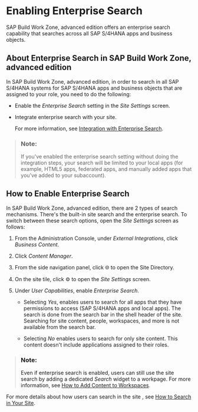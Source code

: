 <!-- loio4937d0ce590c4cb8ad7af14b67775f56 -->

<link rel="stylesheet" type="text/css" href="css/sap-icons.css"/>

# Enabling Enterprise Search

SAP Build Work Zone, advanced edition offers an enterprise search capability that searches across all SAP S/4HANA apps and business objects.



## About Enterprise Search in SAP Build Work Zone, advanced edition

In SAP Build Work Zone, advanced edition, in order to search in all SAP S/4HANA systems for SAP S/4HANA apps and business objects that are assigned to your role, you need to do the following:

-   Enable the *Enterprise Search* setting in the *Site Settings* screen.

-   Integrate enterprise search with your site.

    For more information, see [Integration with Enterprise Search](integration-with-enterprise-search-c96d636.md).


> ### Note:  
> If you've enabled the enterprise search setting without doing the integration steps, your search will be limited to your local apps \(for example, HTML5 apps, federated apps, and manually added apps that you've added to your subaccount\).



<a name="loio4937d0ce590c4cb8ad7af14b67775f56__section_by1_31m_hsb"/>

## How to Enable Enterprise Search

In SAP Build Work Zone, advanced edition, there are 2 types of search mechanisms. There's the built-in site search and the enterprise search. To switch between these search options, open the *Site Settings* screen as follows:

1.  From the Administration Console, under *External Integrations*, click *Business Content*.

2.  Click *Content Manager*.

3.  From the side navigation panel, click :globe_with_meridians: to open the Site Directory.

4.  On the site tile, click :gear: to open the *Site Settings* screen.

5.  Under *User Capabilities*, enable *Enterprise Search*.

    -   Selecting *Yes*, enables users to search for all apps that they have permissions to access \(SAP S/4HANA apps and local apps\). The search is done from the search bar in the shell header of the site. Searching for site content, people, workspaces, and more is not available from the search bar.

    -   Selecting *No* enables users to search for only site content. This content doesn't include applications assigned to their roles.



> ### Note:  
> Even if enterprise search is enabled, users can still use the site search by adding a dedicated *Search* widget to a workpage. For more information, see [How to Add Content to Workspaces](how-to-add-content-to-workspaces-19bf8aa.md).

For more details about how users can search in the site , see [How to Search in Your Site](how-to-search-in-your-site-a3a83b4.md).

